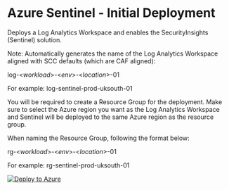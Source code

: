 # Azure Sentinel - Initial Deployment

Deploys a Log Analytics Workspace and enables the SecurityInsights (Sentinel) solution.

Note:  Automatically generates the name of the Log Analytics Workspace aligned with SCC defaults (which are CAF aligned):

log-<*workload*>-<*env*>-<*location*>-01

For example:  log-sentinel-prod-uksouth-01

You will be required to create a Resource Group for the deployment.  Make sure to select the Azure region you want as the Log Analytics Workspace and Sentinel will be deployed to the same Azure region as the resource group.

When naming the Resource Group, following the format below:

rg-<*workload*>-<*env*>-<*location*>-01

For example:  rg-sentinel-prod-uksouth-01

[![Deploy to Azure](https://aka.ms/deploytoazurebutton)](https%3A%2F%2Fraw.githubusercontent.com%2Fdavelee212%2Fazure_sentinel_arm%2Fmain%2Fdeploy_sentinel.json)
